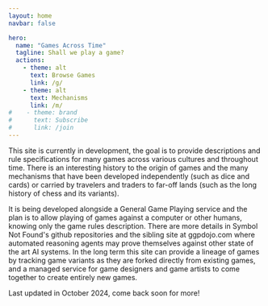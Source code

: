 ```yaml
---
layout: home
navbar: false

hero:
  name: "Games Across Time"
  tagline: Shall we play a game?
  actions:
    - theme: alt
      text: Browse Games
      link: /g/
    - theme: alt
      text: Mechanisms
      link: /m/
#    - theme: brand
#      text: Subscribe
#      link: /join
---
```


This site is currently in development, the goal is to provide descriptions and
rule specifications for many games across various cultures and throughout time.
There is an interesting history to the origin of games and the many mechanisms
that have been developed independently (such as dice and cards) or carried by
travelers and traders to far-off lands (such as the long history of chess and
its variants).

It is being developed alongside a General Game Playing service and the plan is
to allow playing of games against a computer or other humans, knowing only the
game rules description.  There are more details in Symbol Not Found's github
repositories and the sibling site at ggpdojo.com where automated reasoning
agents may prove themselves against other state of the art AI systems.  In the
long term this site can provide a lineage of games by tracking game variants as
they are forked directly from existing games, and a managed service for game
designers and game artists to come together to create entirely new games.

Last updated in October 2024, come back soon for more!